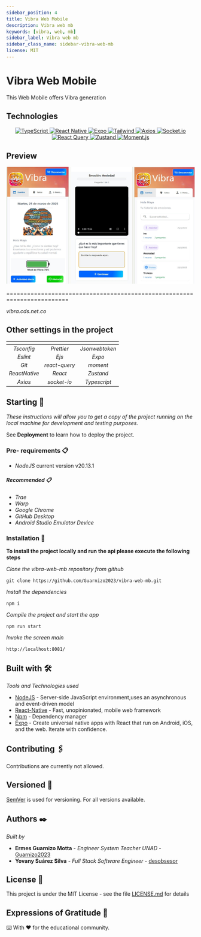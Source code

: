 ```yaml
---
sidebar_position: 4
title: Vibra Web Mobile
description: Vibra web mb
keywords: [vibra, web, mb]
sidebar_label: Vibra web mb
sidebar_class_name: sidebar-vibra-web-mb
license: MIT
---
```


# Vibra Web Mobile

This Web Mobile offers Vibra generation

## Technologies

<p align="center">
  <a href="https://www.typescriptlang.org/" target="_blank">
  <img src="https://img.shields.io/badge/TypeScript-4.x-3178C6?style=flat&logo=typescript&logoColor=white" alt="TypeScript" />
  </a>
  <a href="https://reactnative.dev/" target="_blank">
  <img src="https://img.shields.io/badge/React_Native-0.7x-61DAFB?style=flat&logo=react&logoColor=white" alt="React Native" />
  </a>
  <a href="https://expo.dev/" target="_blank">
  <img src="https://img.shields.io/badge/Expo-SDK_48-000020?style=flat&logo=expo&logoColor=white" alt="Expo" />
  </a>
  <a href="https://tailwindcss.com/" target="_blank">
  <img src="https://img.shields.io/badge/Tailwind-3.x-38B2AC?style=flat&logo=tailwind-css&logoColor=white" alt="Tailwind" />
  </a>
  <a href="https://axios-http.com/" target="_blank">
  <img src="https://img.shields.io/badge/Axios-1.x-5A29E4?style=flat&logo=axios&logoColor=white" alt="Axios" />
  </a>
  <a href="https://socket.io/" target="_blank">
  <img src="https://img.shields.io/badge/Socket.io-4.x-010101?style=flat&logo=socket.io&logoColor=white" alt="Socket.io" />
  </a>
  <a href="https://tanstack.com/query/latest" target="_blank">
  <img src="https://img.shields.io/badge/React_Query-4.x-FF4154?style=flat&logo=react-query&logoColor=white" alt="React Query" />
  </a>
  <a href="https://github.com/pmndrs/zustand" target="_blank">
  <img src="https://img.shields.io/badge/Zustand-4.x-593D88?style=flat&logo=react&logoColor=white" alt="Zustand" />
  </a>
  <a href="https://momentjs.com/" target="_blank">
  <img src="https://img.shields.io/badge/Moment.js-2.x-222222?style=flat&logo=moment&logoColor=white" alt="Moment.js" />
  </a>
</p>

## Preview

![/img/logovibra.png](/img/banner-vibra.jpeg) 

========================================================================

_vibra.cds.net.co_



## Other settings in the project

|    <!-- -->    |  <!--   -->   |    <!-- -->    |
|  :----------:  |  :---------:  | :------------: |
|   _Tsconfig_   |  _Prettier_   | _Jsonwebtoken_ |
|    _Eslint_    |     _Ejs_     |     _Expo_     |
|     _Git_      | _react-query_ |    _moment_    |
|  _ReactNative_ |    _React_    |   _Zustand_    |
|     _Axios_    |  _socket-io_  |  _Typescript_  |

## Starting 🚀

_These instructions will allow you to get a copy of the project running on the local machine for development and testing purposes._

See **Deployment** to learn how to deploy the project.

### Pre- requirements 📋

- _NodeJS_ current version v20.13.1

##### Recommended 📋

- _Trae_
- _Warp_
- _Google Chrome_
- _GitHub Desktop_
- _Android Studio Emulator Device_

### Installation 🔧

**To install the project locally and run the api please execute the following steps**

_Clone the vibra-web-mb repository from github_

```
git clone https://github.com/Guarnizo2023/vibra-web-mb.git
```

_Install the dependencies_

```
npm i
```

_Compile the project and start the app_

```
npm run start
```

_Invoke the screen main_

```
http://localhost:8081/
```

## Built with 🛠️

_Tools and Technologies used_

- [NodeJS](https://nodejs.org/en/) - Server-side JavaScript environment,uses an asynchronous and event-driven model
- [React-Native](https://reactnative.dev/) - Fast, unopinionated, mobile web framework
- [Npm](https://www.npmjs.com/) - Dependency manager
- [Expo](https://www.expo.com/) - Create universal native apps with React that run on Android, iOS, and the web. Iterate with confidence.

## Contributing 🖇️

Contributions are currently not allowed.

## Versioned 📌

[SemVer](http://semver.org/) is used for versioning. For all versions available.

## Authors ✒️

_Built by_

- **Ermes Guarnizo Motta** - _Engineer System Teacher UNAD_ - [Guarnizo2023](https://github.com/Guarnizo2023)
- **Yovany Suárez Silva** - _Full Stack Software Engineer_ - [desobsesor](https://github.com/desobsesor)

## License 📄

This project is under the MIT License - see the file [LICENSE.md](LICENSE.md) for details

## Expressions of Gratitude 🎁

⌨️ With ❤️ for the educational community.

